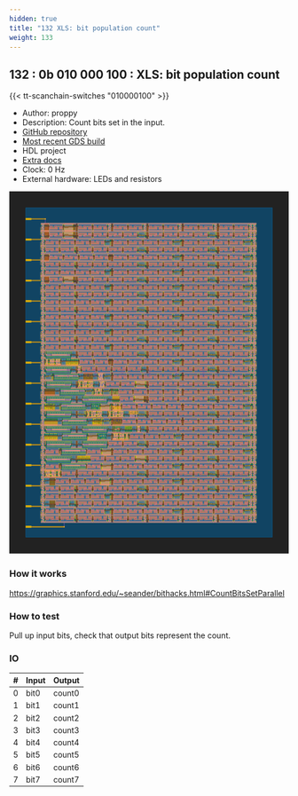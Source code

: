 ```yaml
---
hidden: true
title: "132 XLS: bit population count"
weight: 133
---
```


## 132 : 0b 010 000 100 : XLS: bit population count

{{< tt-scanchain-switches "010000100" >}}

* Author: proppy
* Description: Count bits set in the input.
* [GitHub repository](https://github.com/proppy/tt02-xls-popcount)
* [Most recent GDS build](https://github.com/proppy/tt02-xls-popcount/actions/runs/3540723892)
* HDL project
* [Extra docs](https://github.com/proppy/tt02-xls-popcount/blob/main/README.md)
* Clock: 0 Hz
* External hardware: LEDs and resistors

![picture](images/popcount.svg)

### How it works

https://graphics.stanford.edu/~seander/bithacks.html#CountBitsSetParallel

### How to test

Pull up input bits, check that output bits represent the count.

### IO

| # | Input        | Output       |
|---|--------------|--------------|
| 0 | bit0  | count0 |
| 1 | bit1  | count1 |
| 2 | bit2  | count2 |
| 3 | bit3  | count3 |
| 4 | bit4  | count4 |
| 5 | bit5  | count5 |
| 6 | bit6  | count6 |
| 7 | bit7  | count7 |
